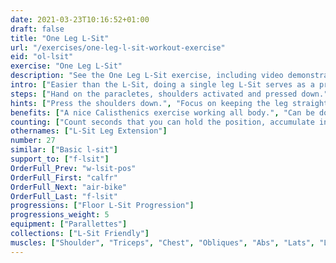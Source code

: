 ```yaml
---
date: 2021-03-23T10:16:52+01:00
draft: false
title: "One Leg L-Sit"
url: "/exercises/one-leg-l-sit-workout-exercise"
eid: "ol-lsit"
exercise: "One Leg L-Sit"
description: "See the One Leg L-Sit exercise, including video demonstration, instructions on how-to perform, benefits, activated body parts and related exercises."
intro: ["Easier than the L-Sit, doing a single leg L-Sit serves as a preparations and activate the very same muscles."]
steps: ["Hand on the paracletes, shoulders activated and pressed down.", "Bent your knees, touching the chest with them.", "Extend one knee keeping the leg parallel to the ground. Keep this position for a given number s seconds.", "Repeat with the other leg."]
hints: ["Press the shoulders down.", "Focus on keeping the leg straight, even if it is not fully parallel to the ground."]
benefits: ["A nice Calisthenics exercise working all body.", "Can be done in more places than you might think, using two chairs or a chair with arms."]
counting: ["Count seconds that you can hold the position, accumulate in a workout or period (week, month).", "Increase the number of seconds until you can do 30 secs in a perfect position."]
othernames: ["L-Sit Leg Extension"]
number: 27
similar: ["Basic l-sit"]
support_to: ["f-lsit"]
OrderFull_Prev: "w-lsit-pos"
OrderFull_First: "calfr"
OrderFull_Next: "air-bike"
OrderFull_Last: "f-lsit"
progressions: ["Floor L-Sit Progression"]
progressions_weight: 5
equipment: ["Parallettes"]
collections: ["L-Sit Friendly"]
muscles: ["Shoulder", "Triceps", "Chest", "Obliques", "Abs", "Lats", "Lowerback", "Hip Flexor", "Quads"]
---
```

